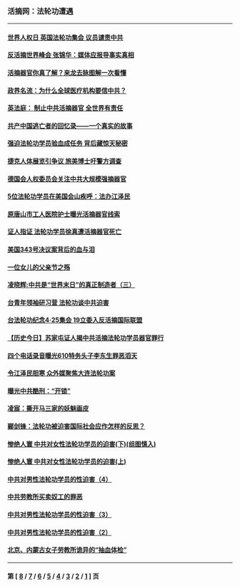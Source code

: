 ### 活摘网：法轮功遭遇
---
#### [世界人权日 英国法轮功集会 议员谴责中共](../../pages/nf5881/n13431763.md?04240430) 
#### [反活摘世界峰会 张锦华：媒体应报导事实真相](../../pages/nf5881/n13278502.md?04240430) 
#### [活摘器官你真了解？来龙去脉图解一次看懂](../../pages/nf5881/n13013820.md?04240430) 
#### [政界名流：为什么全球医疗机构要信中共？](../../pages/nf5881/n11945479.md?04240430) 
#### [英法庭： 制止中共活摘器官 全世界有责任](../../pages/nf5881/n11330691.md?04240430) 
#### [共产中国逃亡者的回忆录——一个真实的故事](../../pages/nf5881/n10918649.md?04240430) 
#### [强迫法轮功学员验血成任务 背后藏惊天秘密](../../pages/nf5881/n4252384.md?04240430) 
#### [捷克人体展览引争议 旅美博士吁警方调查](../../pages/nf5881/n9429187.md?04240430) 
#### [德国会人权委员会关注中共大规模强摘器官](../../pages/nf5881/n8418950.md?04240430) 
#### [5位法轮功学员在美国会山疾呼：法办江泽民](../../pages/nf5881/n8101519.md?04240430) 
#### [原唐山市工人医院护士曝光活摘器官线索](../../pages/nf5881/n8076384.md?04240430) 
#### [证人指证 法轮功学员徐真遭活摘器官死亡](../../pages/nf5881/n8042467.md?04240430) 
#### [美国343号决议案背后的血与泪](../../pages/nf5881/n8020684.md?04240430) 
#### [一位女儿的父亲节之殇](../../pages/nf5881/n8014122.md?04240430) 
#### [凌晓辉:中共是“世界末日”的真正制造者（三）](../../pages/nf5881/n4210333.md?04240430) 
#### [台青年领袖研习营 法轮功谈中共迫害](../../pages/nf5881/n4141857.md?04240430) 
#### [台法轮功纪念4‧25集会 19立委入反活摘国际联盟](../../pages/nf5881/n4141821.md?04240430) 
#### [【历史今日】苏家屯证人揭中共活摘法轮功学员器官罪行](../../pages/nf5881/n4135912.md?04240430) 
#### [四个电话录音曝光610特务头子李东生罪恶滔天](../../pages/nf5881/n4040060.md?04240430) 
#### [令江泽民胆寒 众外媒聚焦大连法轮功案](../../pages/nf5881/n3932671.md?04240430) 
#### [曝光中共酷刑：“开锁”](../../pages/nf5881/n3889373.md?04240430) 
#### [凌宸：撕开马三家的妖魅画皮](../../pages/nf5881/n3849369.md?04240430) 
#### [郦剑锋：法轮功被迫害国际社会应作怎样的反思？](../../pages/nf5881/n3824560.md?04240430) 
#### [惨绝人寰 中共对女性法轮功学员的迫害(下)(组图慎入)](../../pages/nf5881/n3816285.md?04240430) 
#### [惨绝人寰 中共对女性法轮功学员的迫害(上)](../../pages/nf5881/n3815374.md?04240430) 
#### [中共对男性法轮功学员的性迫害（4）](../../pages/nf5881/n3769144.md?04240430) 
#### [中共劳教所买卖奴工的罪恶](../../pages/nf5881/n3769378.md?04240430) 
#### [中共对男性法轮功学员的性迫害（3）](../../pages/nf5881/n3768231.md?04240430) 
#### [中共对男性法轮功学员的性迫害（2）](../../pages/nf5881/n3767211.md?04240430) 
#### [北京、内蒙古女子劳教所诡异的“抽血体检”](../../pages/nf5881/n3753158.md?04240430) 

---
#### 第 [ [8](./8.md?04240430) / [7](./7.md?04240430) / [6](./6.md?04240430) / [5](./5.md?04240430) / [4](./4.md?04240430) / [3](./3.md?04240430) / [2](./2.md?04240430) / [1](./1.md?04240430) ] 页
